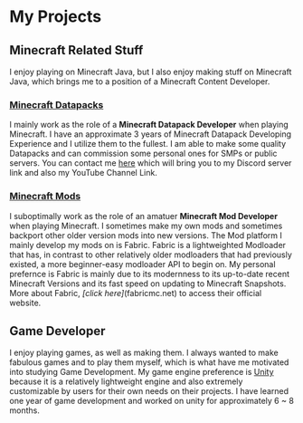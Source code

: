 # My Projects

## Minecraft Related Stuff

I enjoy playing on Minecraft Java, but I also enjoy making stuff on Minecraft Java, which brings me to a position of a Minecraft Content Developer.

### [Minecraft Datapacks](https://type-32.github.io/projects/minecraft-datapacks)

I mainly work as the role of a **Minecraft Datapack Developer** when playing Minecraft. I have an approximate 3 years of Minecraft Datapack Developing Experience and I utilize them to the fullest. I am able to make some quality Datapacks and can commission some personal ones for SMPs or public servers. You can contact me [here](https://type-32.github.io/about_us/contact-us) which will bring you to my Discord server link and also my YouTube Channel Link.

### [Minecraft Mods](https://type-32.github.io/projects/minecraft-mods)

I suboptimally work as the role of an amatuer **Minecraft Mod Developer** when playing Minecraft. I sometimes make my own mods and sometimes backport other older version mods into new versions. The Mod platform I mainly develop my mods on is Fabric. Fabric is a lightweighted Modloader that has, in contrast to other relatively older modloaders that had previously existed, a more beginner-easy modloader API to begin on. My personal prefernce is Fabric is mainly due to its modernness to its up-to-date recent Minecraft Versions and its fast speed on updating to Minecraft Snapshots. More about Fabric, _[click here]_(fabricmc.net) to access their official website.

## Game Developer

I enjoy playing games, as well as making them. I always wanted to make fabulous games and to play them myself, which is what have me motivated into studying Game Development. My game engine preference is [Unity](unity3d.com) because it is a relatively lightweight engine and also extremely customizable by users for their own needs on their projects. I have learned one year of game development and worked on unity for approximately 6 ~ 8 months.